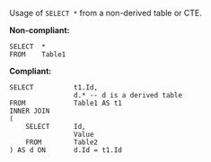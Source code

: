 Usage of `SELECT *` from a non-derived table or CTE.

**Non-compliant:**

```tsql
SELECT  *
FROM    Table1
```

**Compliant:**

```tsql
SELECT          t1.Id,
                d.* -- d is a derived table
FROM            Table1 AS t1
INNER JOIN
(
    SELECT      Id,
                Value
    FROM        Table2
) AS d ON       d.Id = t1.Id
```
